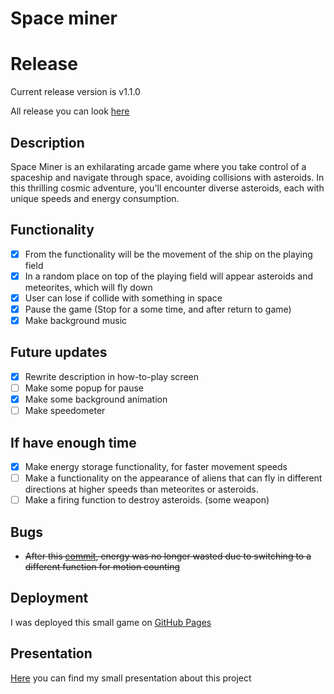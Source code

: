 # Space miner

# Release

Current release version is v1.1.0

All release you can look [here](https://github.com/chyVacheck/space_miner/releases)

## Description

Space Miner is an exhilarating arcade game where you take control of a spaceship and navigate through space, avoiding collisions with asteroids. In this thrilling cosmic adventure, you'll encounter diverse asteroids, each with unique speeds and energy consumption.

## Functionality

- [x] From the functionality will be the movement of the ship on the playing field
- [x] In a random place on top of the playing field will appear asteroids and meteorites, which will fly down
- [x] User can lose if collide with something in space
- [x] Pause the game (Stop for a some time, and after return to game)
- [x] Make background music

## Future updates

- [x] Rewrite description in how-to-play screen
- [ ] Make some popup for pause
- [x] Make some background animation
- [ ] Make speedometer

## If have enough time

- [x] Make energy storage functionality, for faster movement speeds
- [ ] Make a functionality on the appearance of aliens that can fly in different directions at higher speeds than meteorites or asteroids.
- [ ] Make a firing function to destroy asteroids. (some weapon)

## Bugs

- ~~After this [commit](https://github.com/chyVacheck/space_miner/commit/3a99baf60a5e45d0c34ba7378d5f6006e0f176fd), energy was no longer wasted due to switching to a different function for motion counting~~

## Deployment

I was deployed this small game on [GitHub Pages](https://chyvacheck.github.io/space_miner/#how-to-play)

## Presentation

[Here](https://slides.com/chyvacheck/space-miner) you can find my small presentation about this project
